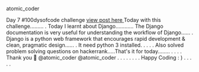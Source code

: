 atomic_coder

Day 7 #100dysofcode challenge [ view post here ](https://www.instagram.com/p/CLUqxvjpIAC/ "Goto Day7 post")
Today with this challenge.........
.
Today I learnt about Django............
The Django documentation is very useful for understanding the workflow of Django......
.
Django is a python web framework that encourages rapid development & clean, pragmatic design......
.
It need python 3 installed.
.
.
.
.
Also solved problem solving questions on hackerrank.....That's it for today........
.
.
.
.
Thank you 🤗
@atomic_coder
@atomic_coder
.
.
.
.
.
.
.
.
Happy Coding : )
.
.
.
.
.
